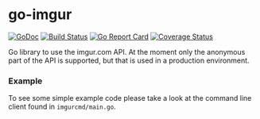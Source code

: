 # go-imgur
[![GoDoc](https://godoc.org/github.com/koffeinsource/go-imgur?status.svg)](https://godoc.org/github.com/koffeinsource/go-imgur)
[![Build Status](https://travis-ci.org/koffeinsource/go-imgur.svg?branch=master)](https://travis-ci.org/koffeinsource/go-imgur)
[![Go Report Card](https://goreportcard.com/badge/github.com/koffeinsource/go-imgur)](https://goreportcard.com/report/github.com/koffeinsource/go-imgur)
[![Coverage Status](
https://coveralls.io/repos/github/koffeinsource/go-imgur/badge.svg?branch=master)](https://coveralls.io/github/koffeinsource/go-imgur?branch=master)

Go library to use the imgur.com API. At the moment only the anonymous part of the API is supported, but that is used in a production environment.

### Example

To see some simple example code please take a look at the command line client found in `imgurcmd/main.go`.
